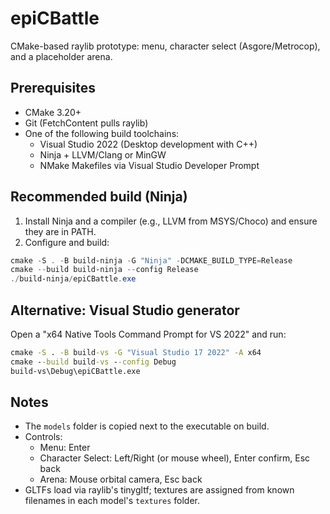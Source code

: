 epiCBattle
===========

CMake-based raylib prototype: menu, character select (Asgore/Metrocop), and a placeholder arena.

Prerequisites
-------------
- CMake 3.20+
- Git (FetchContent pulls raylib)
- One of the following build toolchains:
  - Visual Studio 2022 (Desktop development with C++)
  - Ninja + LLVM/Clang or MinGW
  - NMake Makefiles via Visual Studio Developer Prompt

Recommended build (Ninja)
-------------------------
1) Install Ninja and a compiler (e.g., LLVM from MSYS/Choco) and ensure they are in PATH.
2) Configure and build:

```powershell
cmake -S . -B build-ninja -G "Ninja" -DCMAKE_BUILD_TYPE=Release
cmake --build build-ninja --config Release
./build-ninja/epiCBattle.exe
```

Alternative: Visual Studio generator
------------------------------------
Open a "x64 Native Tools Command Prompt for VS 2022" and run:

```bat
cmake -S . -B build-vs -G "Visual Studio 17 2022" -A x64
cmake --build build-vs --config Debug
build-vs\Debug\epiCBattle.exe
```

Notes
-----
- The `models` folder is copied next to the executable on build.
- Controls:
  - Menu: Enter
  - Character Select: Left/Right (or mouse wheel), Enter confirm, Esc back
  - Arena: Mouse orbital camera, Esc back
- GLTFs load via raylib's tinygltf; textures are assigned from known filenames in each model's `textures` folder.

